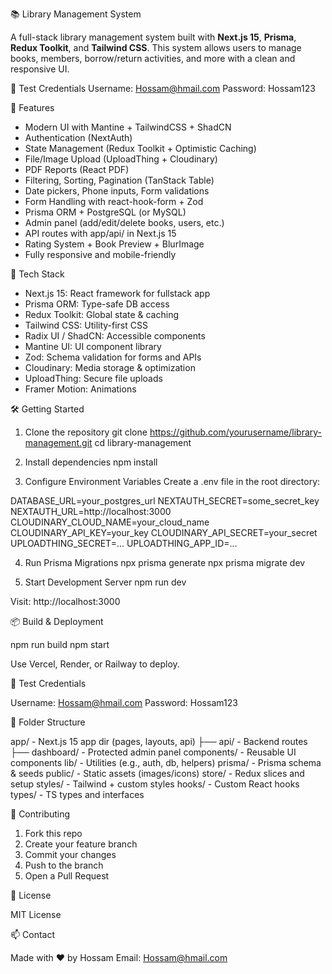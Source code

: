 
📚 Library Management System

A full-stack library management system built with **Next.js 15**, **Prisma**, **Redux Toolkit**, and **Tailwind CSS**. This system allows users to manage books, members, borrow/return activities, and more with a clean and responsive UI.

🔐 Test Credentials
Username: Hossam@hmail.com
Password: Hossam123

🚀 Features

- Modern UI with Mantine + TailwindCSS + ShadCN
- Authentication (NextAuth)
- State Management (Redux Toolkit + Optimistic Caching)
- File/Image Upload (UploadThing + Cloudinary)
- PDF Reports (React PDF)
- Filtering, Sorting, Pagination (TanStack Table)
- Date pickers, Phone inputs, Form validations
- Form Handling with react-hook-form + Zod
- Prisma ORM + PostgreSQL (or MySQL)
- Admin panel (add/edit/delete books, users, etc.)
- API routes with app/api/ in Next.js 15
- Rating System + Book Preview + BlurImage
- Fully responsive and mobile-friendly

🧠 Tech Stack

- Next.js 15: React framework for fullstack app
- Prisma ORM: Type-safe DB access
- Redux Toolkit: Global state & caching
- Tailwind CSS: Utility-first CSS
- Radix UI / ShadCN: Accessible components
- Mantine UI: UI component library
- Zod: Schema validation for forms and APIs
- Cloudinary: Media storage & optimization
- UploadThing: Secure file uploads
- Framer Motion: Animations

🛠️ Getting Started

1. Clone the repository
git clone https://github.com/yourusername/library-management.git
cd library-management

2. Install dependencies
npm install

3. Configure Environment Variables
Create a .env file in the root directory:

DATABASE_URL=your_postgres_url
NEXTAUTH_SECRET=some_secret_key
NEXTAUTH_URL=http://localhost:3000
CLOUDINARY_CLOUD_NAME=your_cloud_name
CLOUDINARY_API_KEY=your_key
CLOUDINARY_API_SECRET=your_secret
UPLOADTHING_SECRET=...
UPLOADTHING_APP_ID=...

4. Run Prisma Migrations
npx prisma generate
npx prisma migrate dev

5. Start Development Server
npm run dev

Visit: http://localhost:3000

📦 Build & Deployment

npm run build
npm start

Use Vercel, Render, or Railway to deploy.

🧪 Test Credentials

Username: Hossam@hmail.com
Password: Hossam123

📁 Folder Structure

app/                 - Next.js 15 app dir (pages, layouts, api)
├── api/             - Backend routes
├── dashboard/       - Protected admin panel
components/          - Reusable UI components
lib/                 - Utilities (e.g., auth, db, helpers)
prisma/              - Prisma schema & seeds
public/              - Static assets (images/icons)
store/               - Redux slices and setup
styles/              - Tailwind + custom styles
hooks/               - Custom React hooks
types/               - TS types and interfaces

🤝 Contributing

1. Fork this repo
2. Create your feature branch
3. Commit your changes
4. Push to the branch
5. Open a Pull Request

🧠 License

MIT License

📫 Contact

Made with ❤️ by Hossam
Email: Hossam@hmail.com

